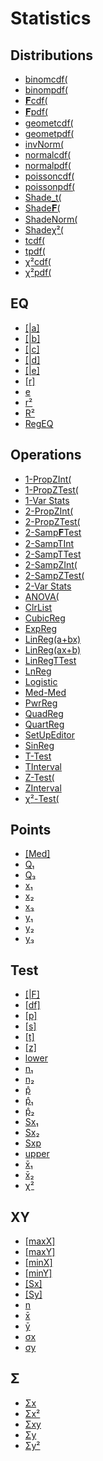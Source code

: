 # Statistics


## Distributions

 * <a href="../tokens/binomcdf(.md" title="0xBB16">binomcdf(</a>
 * <a href="../tokens/binompdf(.md" title="0xBB15">binompdf(</a>
 * <a href="../tokens/𝐅cdf(.md" title="0xBB14">𝐅cdf(</a>
 * <a href="../tokens/𝐅pdf(.md" title="0xBB1E">𝐅pdf(</a>
 * <a href="../tokens/geometcdf(.md" title="0xBB1A">geometcdf(</a>
 * <a href="../tokens/geometpdf(.md" title="0xBB19">geometpdf(</a>
 * <a href="../tokens/invNorm(.md" title="0xBB11">invNorm(</a>
 * <a href="../tokens/normalcdf(.md" title="0xBB10">normalcdf(</a>
 * <a href="../tokens/normalpdf(.md" title="0xBB1B">normalpdf(</a>
 * <a href="../tokens/poissoncdf(.md" title="0xBB18">poissoncdf(</a>
 * <a href="../tokens/poissonpdf(.md" title="0xBB17">poissonpdf(</a>
 * <a href="../tokens/Shade_t(.md" title="0xBB36">Shade_t(</a>
 * <a href="../tokens/Shade𝐅(.md" title="0xBB38">Shade𝐅(</a>
 * <a href="../tokens/ShadeNorm(.md" title="0xBB35">ShadeNorm(</a>
 * <a href="../tokens/Shadeχ²(.md" title="0xBB37">Shadeχ²(</a>
 * <a href="../tokens/tcdf(.md" title="0xBB12">tcdf(</a>
 * <a href="../tokens/tpdf(.md" title="0xBB1C">tpdf(</a>
 * <a href="../tokens/χ²cdf(.md" title="0xBB13">χ²cdf(</a>
 * <a href="../tokens/χ²pdf(.md" title="0xBB1D">χ²pdf(</a>

## EQ

 * <a href="../tokens/a_(statistics).md" title="0x6216">[|a]</a>
 * <a href="../tokens/b_(statistics).md" title="0x6217">[|b]</a>
 * <a href="../tokens/c_(statistics).md" title="0x6218">[|c]</a>
 * <a href="../tokens/d_(statistics).md" title="0x6219">[|d]</a>
 * <a href="../tokens/e_(statistics).md" title="0x621A">[|e]</a>
 * <a href="../tokens/[r].md" title="0x6212">[r]</a>
 * <a href="../tokens/e.md" title="0xBBB4">e</a>
 * <a href="../tokens/r².md" title="0x6235">r²</a>
 * <a href="../tokens/R².md" title="0x6236">R²</a>
 * <a href="../tokens/RegEQ.md" title="0x6201">RegEQ</a>

## Operations

 * <a href="../tokens/1-PropZInt(.md" title="0xBB43">1-PropZInt(</a>
 * <a href="../tokens/1-PropZTest(.md" title="0xBB3E">1-PropZTest(</a>
 * <a href="../tokens/1-Var Stats.md" title="0xF2">1-Var Stats </a>
 * <a href="../tokens/2-PropZInt(.md" title="0xBB44">2-PropZInt(</a>
 * <a href="../tokens/2-PropZTest(.md" title="0xBB3F">2-PropZTest(</a>
 * <a href="../tokens/2-Samp𝐅Test.md" title="0xBB47">2-Samp𝐅Test </a>
 * <a href="../tokens/2-SampTInt.md" title="0xBB49">2-SampTInt </a>
 * <a href="../tokens/2-SampTTest.md" title="0xBB46">2-SampTTest </a>
 * <a href="../tokens/2-SampZInt(.md" title="0xBB42">2-SampZInt(</a>
 * <a href="../tokens/2-SampZTest(.md" title="0xBB3D">2-SampZTest(</a>
 * <a href="../tokens/2-Var Stats.md" title="0xF3">2-Var Stats </a>
 * <a href="../tokens/ANOVA(.md" title="0xBB59">ANOVA(</a>
 * <a href="../tokens/ClrList.md" title="0xFA">ClrList </a>
 * <a href="../tokens/CubicReg.md" title="0x2E">CubicReg </a>
 * <a href="../tokens/ExpReg.md" title="0xF5">ExpReg </a>
 * <a href="../tokens/LinReg(a+bx).md" title="0xF4">LinReg(a+bx) </a>
 * <a href="../tokens/LinReg(ax+b).md" title="0xFF">LinReg(ax+b) </a>
 * <a href="../tokens/LinRegTTest.md" title="0xBB34">LinRegTTest </a>
 * <a href="../tokens/LnReg.md" title="0xF6">LnReg </a>
 * <a href="../tokens/Logistic.md" title="0xBB33">Logistic </a>
 * <a href="../tokens/Med-Med.md" title="0xF8">Med-Med </a>
 * <a href="../tokens/PwrReg.md" title="0xF7">PwrReg </a>
 * <a href="../tokens/QuadReg.md" title="0xF9">QuadReg </a>
 * <a href="../tokens/QuartReg.md" title="0x2F">QuartReg </a>
 * <a href="../tokens/SetUpEditor.md" title="0xBB4A">SetUpEditor </a>
 * <a href="../tokens/SinReg.md" title="0xBB32">SinReg </a>
 * <a href="../tokens/T-Test.md" title="0xBB3C">T-Test </a>
 * <a href="../tokens/TInterval.md" title="0xBB48">TInterval </a>
 * <a href="../tokens/Z-Test(.md" title="0xBB3B">Z-Test(</a>
 * <a href="../tokens/ZInterval.md" title="0xBB41">ZInterval </a>
 * <a href="../tokens/χ²-Test(.md" title="0xBB40">χ²-Test(</a>

## Points

 * <a href="../tokens/[Med].md" title="0x6213">[Med]</a>
 * <a href="../tokens/Q₁.md" title="0x6214">Q₁</a>
 * <a href="../tokens/Q₃.md" title="0x6215">Q₃</a>
 * <a href="../tokens/x₁.md" title="0x621B">x₁</a>
 * <a href="../tokens/x₂.md" title="0x621C">x₂</a>
 * <a href="../tokens/x₃.md" title="0x621D">x₃</a>
 * <a href="../tokens/y₁_(621E).md" title="0x621E">y₁</a>
 * <a href="../tokens/y₂_(621F).md" title="0x621F">y₂</a>
 * <a href="../tokens/y₃_(6220).md" title="0x6220">y₃</a>

## Test

 * <a href="../tokens/F_(statistics).md" title="0x6226">[|F]</a>
 * <a href="../tokens/[df].md" title="0x6227">[df]</a>
 * <a href="../tokens/[p].md" title="0x6222">[p]</a>
 * <a href="../tokens/[s].md" title="0x6234">[s]</a>
 * <a href="../tokens/[t].md" title="0x6224">[t]</a>
 * <a href="../tokens/[z].md" title="0x6223">[z]</a>
 * <a href="../tokens/lower.md" title="0x6232">lower</a>
 * <a href="../tokens/n₁.md" title="0x622D">n₁</a>
 * <a href="../tokens/n₂.md" title="0x6230">n₂</a>
 * <a href="../tokens/p̂.md" title="0x6228">p̂</a>
 * <a href="../tokens/p̂₁.md" title="0x6229">p̂₁</a>
 * <a href="../tokens/p̂₂.md" title="0x622A">p̂₂</a>
 * <a href="../tokens/Sx₁.md" title="0x622C">Sx₁</a>
 * <a href="../tokens/Sx₂.md" title="0x622F">Sx₂</a>
 * <a href="../tokens/Sxp.md" title="0x6231">Sxp</a>
 * <a href="../tokens/upper.md" title="0x6233">upper</a>
 * <a href="../tokens/x̄₁.md" title="0x622B">x̄₁</a>
 * <a href="../tokens/x̄₂.md" title="0x622E">x̄₂</a>
 * <a href="../tokens/χ².md" title="0x6225">χ²</a>

## XY

 * <a href="../tokens/[maxX].md" title="0x6209">[maxX]</a>
 * <a href="../tokens/[maxY].md" title="0x620B">[maxY]</a>
 * <a href="../tokens/[minX].md" title="0x6208">[minX]</a>
 * <a href="../tokens/[minY].md" title="0x620A">[minY]</a>
 * <a href="../tokens/[Sx].md" title="0x6206">[Sx]</a>
 * <a href="../tokens/[Sy].md" title="0x620F">[Sy]</a>
 * <a href="../tokens/n_(6202).md" title="0x6202">n</a>
 * <a href="../tokens/x̄.md" title="0x6203">x̄</a>
 * <a href="../tokens/ȳ.md" title="0x620C">ȳ</a>
 * <a href="../tokens/σx_(6207).md" title="0x6207">σx</a>
 * <a href="../tokens/σy_(6210).md" title="0x6210">σy</a>

## Σ

 * <a href="../tokens/Σx.md" title="0x6204">Σx</a>
 * <a href="../tokens/Σx².md" title="0x6205">Σx²</a>
 * <a href="../tokens/Σxy.md" title="0x6211">Σxy</a>
 * <a href="../tokens/Σy.md" title="0x620D">Σy</a>
 * <a href="../tokens/Σy².md" title="0x620E">Σy²</a>

